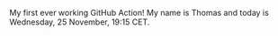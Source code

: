 My first ever working GitHub Action!
My name is Thomas and today is Wednesday, 25 November, 19:15 CET. 
